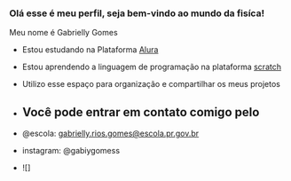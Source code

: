 ### Olá esse é meu perfil, seja bem-vindo ao mundo da fisíca!

Meu nome é Gabrielly Gomes
- Estou estudando na Plataforma [Alura](https://www.alura.com.br/)
- Estou aprendendo a linguagem de programação na plataforma [scratch](https://scratch.mit.edu/)
- Utilizo esse espaço para organização e compartilhar os meus projetos

- ## Você pode entrar em contato comigo pelo 

- @escola: gabrielly.rios.gomes@escola.pr.gov.br


- instagram: @gabiygomess

- ![]

